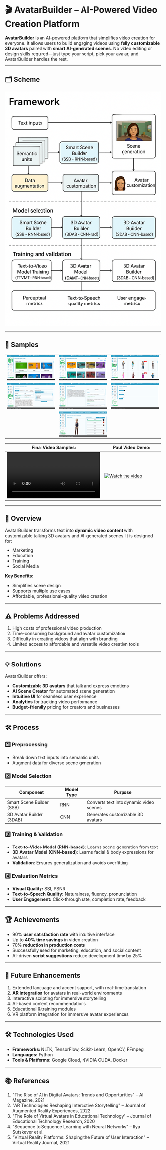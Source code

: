 # 🎬 AvatarBuilder – AI-Powered Video Creation Platform

**AvatarBuilder** is an AI-powered platform that simplifies video creation for everyone. It allows users to build engaging videos using **fully customizable 3D avatars** paired with **smart AI-generated scenes**. No video editing or design skills required—just type your script, pick your avatar, and AvatarBuilder handles the rest.

---

## 🗂 Scheme

<img src="./img/img8.png" />

---

## 🔗 Samples

<table>
    <tbody>
        <tr>
            <td>
                <img src="./img/img1.png" alt="img" />
            </td>
            <td>
                <img src="./img/img2.png" alt="img" />
            </td>
            <td>
                <img src="./img/img3.png" alt="img" />
            </td>
        </tr>
        <tr>
            <td>
                <img src="./img/img4.png" alt="img" />
            </td>
            <td>
                <img src="./img/img5.png" alt="img" />
            </td>
            <td>
                <img src="./img/img6.png" alt="img" />
            </td>
        </tr>
        <tr>
            <td></td>
            <td>
                <img src="./img/img7.png" alt="img" />
            </td>
            <td></td>
        </tr>
    </tbody>
</table>

<table>
<thead>
<tr>
<th>Final Video Samples:</th>
<th>Paul Video Demo:</th>
</tr>
</thead>
<tbody>
<tr>
<td width="50%">
<video src="https://github.com/user-attachments/assets/d1da203e-b9db-4f4f-8095-02e52fa16523" controls preload>
Your browser does not support the video tag.
</video>
</td>
<td width="50%">

[![Watch the video](https://img.youtube.com/vi/-M9EbCDr3LM/0.jpg)](https://www.youtube.com/watch?v=-M9EbCDr3LM)

</td>
</tr>
</tbody>
</table>

---

## 📝 Overview

AvatarBuilder transforms text into **dynamic video content** with customizable talking 3D avatars and AI-generated scenes. It is designed for:

- Marketing
- Education
- Training
- Social Media

**Key Benefits:**

- Simplifies scene design
- Supports multiple use cases
- Affordable, professional-quality video creation

---

## ⚠️ Problems Addressed

1. High costs of professional video production
2. Time-consuming background and avatar customization
3. Difficulty in creating videos that align with branding
4. Limited access to affordable and versatile video creation tools

---

## 💡 Solutions

AvatarBuilder offers:

- **Customizable 3D avatars** that talk and express emotions
- **AI Scene Creator** for automated scene generation
- **Intuitive UI** for seamless user experience
- **Analytics** for tracking video performance
- **Budget-friendly** pricing for creators and businesses

---

## 🛠️ Process

### 1️⃣ Preprocessing

- Break down text inputs into semantic units
- Augment data for diverse scene generation

### 2️⃣ Model Selection

| Component | Model Type | Purpose |
|-----------|------------|--------|
| Smart Scene Builder (SSB) | RNN | Converts text into dynamic video scenes |
| 3D Avatar Builder (3DAB) | CNN | Generates customizable 3D avatars |

### 3️⃣ Training & Validation

- **Text-to-Video Model (RNN-based)**: Learns scene generation from text
- **3D Avatar Model (CNN-based)**: Learns facial & body expressions for avatars
- **Validation**: Ensures generalization and avoids overfitting

### 4️⃣ Evaluation Metrics

- **Visual Quality:** SSI, PSNR
- **Text-to-Speech Quality:** Naturalness, fluency, pronunciation
- **User Engagement:** Click-through rate, completion rate, feedback

---

## 🏆 Achievements

- 90% **user satisfaction rate** with intuitive interface
- Up to **40% time savings** in video creation
- 70% **reduction in production costs**
- Successfully used for marketing, education, and social content
- AI-driven **script suggestions** reduce development time by 25%

---

## 🔮 Future Enhancements

1. Extended language and accent support, with real-time translation
2. **AR integration** for avatars in real-world environments
3. Interactive scripting for immersive storytelling
4. AI-based content recommendations
5. Educational & training modules
6. VR platform integration for immersive avatar experiences

---

## 🛠️ Technologies Used

- **Frameworks:** NLTK, TensorFlow, Scikit-Learn, OpenCV, FFmpeg
- **Languages:** Python
- **Tools & Platforms:** Google Cloud, NVIDIA CUDA, Docker

---

## 📚 References

1. "The Rise of AI in Digital Avatars: Trends and Opportunities" – AI Magazine, 2021
2. "AR Technologies Reshaping Interactive Storytelling" – Journal of Augmented Reality Experiences, 2022
3. "The Role of Virtual Avatars in Educational Technology" – Journal of Educational Technology Research, 2020
4. "Sequence to Sequence Learning with Neural Networks" – Ilya Sutskever et al.
5. "Virtual Reality Platforms: Shaping the Future of User Interaction" – Virtual Reality Journal, 2021  
